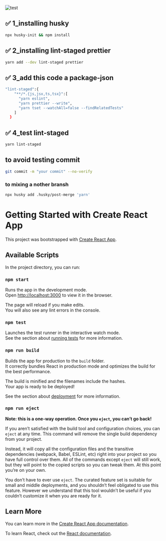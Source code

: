 ![test](https://res.cloudinary.com/practicaldev/image/fetch/s--5mm5VeUB--/c_imagga_scale,f_auto,fl_progressive,h_900,q_auto,w_1600/https://dev-to-uploads.s3.amazonaws.com/uploads/articles/v67mrvpgrqg19k3ifgll.png)
## ✅ 1_installing husky 
```bash
npx husky-init && npm install
```
## ✅ 2_installing lint-staged prettier
```bash
yarn add --dev lint-staged prettier
```
## ✅ 3_add this code a package-json
```bash
"lint-staged":{
    "**/*.{js,jsx,ts,tsx}":[
      "yarn eslint",
      "yarn prettier --write",
      "yarn tset --watchAll=false --findRelatedTests"
    ]
  }
```
## ✅ 4_test lint-staged
```bash
yarn lint-staged
```
## to avoid testing commit
```bash
git commit -m "your commit" --no-verify
```
### to mixing a nother bransh 
```bash
npx husky add .husky/post-merge 'yarn'
```





# Getting Started with Create React App

This project was bootstrapped with [Create React App](https://github.com/facebook/create-react-app).

## Available Scripts

In the project directory, you can run:

### `npm start`

Runs the app in the development mode.\
Open [http://localhost:3000](http://localhost:3000) to view it in the browser.

The page will reload if you make edits.\
You will also see any lint errors in the console.

### `npm test`

Launches the test runner in the interactive watch mode.\
See the section about [running tests](https://facebook.github.io/create-react-app/docs/running-tests) for more information.

### `npm run build`

Builds the app for production to the `build` folder.\
It correctly bundles React in production mode and optimizes the build for the best performance.

The build is minified and the filenames include the hashes.\
Your app is ready to be deployed!

See the section about [deployment](https://facebook.github.io/create-react-app/docs/deployment) for more information.

### `npm run eject`

**Note: this is a one-way operation. Once you `eject`, you can’t go back!**

If you aren’t satisfied with the build tool and configuration choices, you can `eject` at any time. This command will remove the single build dependency from your project.

Instead, it will copy all the configuration files and the transitive dependencies (webpack, Babel, ESLint, etc) right into your project so you have full control over them. All of the commands except `eject` will still work, but they will point to the copied scripts so you can tweak them. At this point you’re on your own.

You don’t have to ever use `eject`. The curated feature set is suitable for small and middle deployments, and you shouldn’t feel obligated to use this feature. However we understand that this tool wouldn’t be useful if you couldn’t customize it when you are ready for it.

## Learn More

You can learn more in the [Create React App documentation](https://facebook.github.io/create-react-app/docs/getting-started).

To learn React, check out the [React documentation](https://reactjs.org/).
